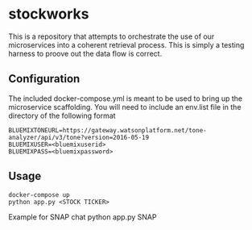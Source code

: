 # stockworks
This is a repository that attempts to orchestrate the use of our microservices
into a coherent retrieval process.  This is simply a testing harness to proove out
the data flow is correct.


## Configuration
The included docker-compose.yml is meant to be used to bring up the microservice
scaffolding. You will need to include an env.list file in the directory of the following
format

    BLUEMIXTONEURL=https://gateway.watsonplatform.net/tone-analyzer/api/v3/tone?version=2016-05-19
    BLUEMIXUSER=<bluemixuserid>
    BLUEMIXPASS=<bluemixpassword>

## Usage

    docker-compose up
    python app.py <STOCK TICKER>

Example for SNAP chat
    python app.py SNAP

